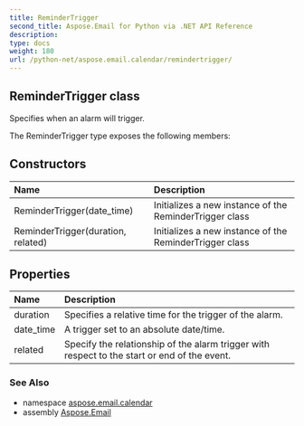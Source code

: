```yaml
---
title: ReminderTrigger
second_title: Aspose.Email for Python via .NET API Reference
description: 
type: docs
weight: 180
url: /python-net/aspose.email.calendar/remindertrigger/
---
```


## ReminderTrigger class

Specifies when an alarm will trigger.

The ReminderTrigger type exposes the following members:
## Constructors
| Name | Description |
| :- | :- |
|ReminderTrigger(date_time)|Initializes a new instance of the ReminderTrigger class|
|ReminderTrigger(duration, related)|Initializes a new instance of the ReminderTrigger class|
## Properties
| Name | Description |
| :- | :- |
|duration|Specifies a relative time for the trigger of the alarm.|
|date_time|A trigger set to an absolute date/time.|
|related|Specify the relationship of the alarm trigger with respect to the start or end of the event.|

### See Also

* namespace [aspose.email.calendar](/email/python-net/aspose.email.calendar/)
* assembly [Aspose.Email](/email/python-net/)

